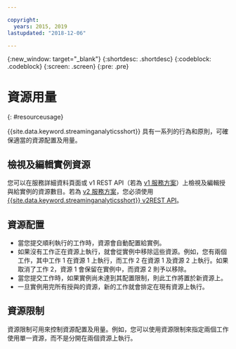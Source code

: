 ```yaml
---

copyright:
  years: 2015, 2019
lastupdated: "2018-12-06"

---
```


<!-- Attribute definitions -->
{:new_window: target="_blank"}
{:shortdesc: .shortdesc}
{:codeblock: .codeblock}
{:screen: .screen}
{:pre: .pre}


# 資源用量
{: #resourceusage}

{{site.data.keyword.streaminganalyticsshort}} 具有一系列的行為和原則，可確保適當的資源配置及用量。

## 檢視及編輯實例資源
您可以在服務詳細資料頁面或 v1 REST API（若為 [v1 服務方案](/docs/services/StreamingAnalytics?topic=StreamingAnalytics-service_plans#service_plans)）上檢視及編輯授與給實例的資源數目。若為 [v2 服務方案](/docs/services/StreamingAnalytics?topic=StreamingAnalytics-service_plans#service_plans)，您必須使用 [{{site.data.keyword.streaminganalyticsshort}} v2REST API](https://{DomainName}/apidocs/streaming-analytics-v2#get-a-streaming-analytics-instance)。

## 資源配置
- 當您提交順利執行的工作時，資源會自動配置給實例。
- 如果沒有工作正在資源上執行，就會從實例中移除這些資源。例如，您有兩個工作，其中工作 1 在資源 1 上執行，而工作 2 在資源 1 及資源 2 上執行。如果取消了工作 2，資源 1 會保留在實例中，而資源 2 則予以移除。
- 當您提交工作時，如果實例尚未達到其配置限制，則此工作將置於新資源上。
- 一旦實例用完所有授與的資源，新的工作就會排定在現有資源上執行。

## 資源限制

資源限制可用來控制資源配置及用量。例如，您可以使用資源限制來指定兩個工作使用單一資源，而不是分開在兩個資源上執行。
